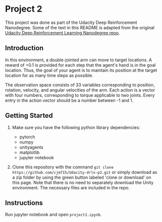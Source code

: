 # Project 2


This project was done as part of the Udacity Deep Reinforcement Nanodegree. Some of the text in this README is adapted from the original [Udacity Deep Reinforcement Learning Nanodegree repo](https://github.com/udacity/deep-reinforcement-learning).


## Introduction

In this environment, a double-jointed arm can move to target locations. A reward of +0.1 is provided for each step that the agent's hand is in the goal location. Thus, the goal of your agent is to maintain its position at the target location for as many time steps as possible.

The observation space consists of 33 variables corresponding to position, rotation, velocity, and angular velocities of the arm. Each action is a vector with four numbers, corresponding to torque applicable to two joints. Every entry in the action vector should be a number between -1 and 1.


## Getting Started

1. Make sure you have the following python library dependencies: 
    - pytorch
    - numpy
    - unityagents
    - matplotlib
    - jupyter notebook

2. Clone this repository with the command `git clone https://github.com/cjm715/Udacity-drln-p2.git` or simply download as a zip folder by using the green button labeled 'clone or download' on this page. Note that there is no need to separately download the Unity environment. The necessary files are included in the repo.

## Instructions

Run jupyter notebook and open `project2.ipynb`.